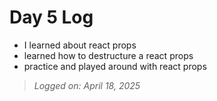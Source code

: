 # Day 5 Log

- I learned about react props
- learned how to destructure a react props 
- practice and played around with react props

> *Logged on: April 18, 2025*